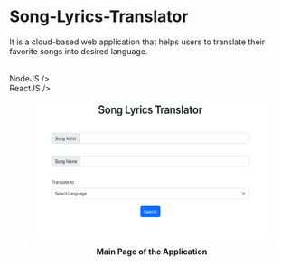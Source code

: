 # Song-Lyrics-Translator
It is a cloud-based web application that helps users to translate their favorite songs into desired language.

<p> 
  <br Backend  --/> NodeJS />
  <br Frontend --/> ReactJS />
  <br Database --&lt; Cloud SQL (MySQL) />
</p>

<p align="center">
  <img src="https://github.com/AlperMumcular/Song-Lyrics-Translator/blob/main/MainPage.png?raw=true" alt="Example Image" />
  <br />
  <strong>Main Page of the Application</strong>
</p>

